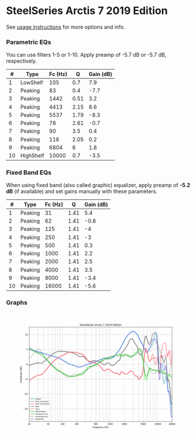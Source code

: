 # SteelSeries Arctis 7 2019 Edition
See [usage instructions](https://github.com/jaakkopasanen/AutoEq#usage) for more options and info.

### Parametric EQs
You can use filters 1-5 or 1-10. Apply preamp of -5.7 dB or -5.7 dB, respectively.

|   # | Type      |   Fc (Hz) |    Q |   Gain (dB) |
|-----|-----------|-----------|------|-------------|
|   1 | LowShelf  |       105 | 0.7  |         7.9 |
|   2 | Peaking   |        83 | 0.4  |        -7.7 |
|   3 | Peaking   |      1442 | 0.51 |         3.2 |
|   4 | Peaking   |      4413 | 2.15 |         8.6 |
|   5 | Peaking   |      5537 | 1.79 |        -8.3 |
|   6 | Peaking   |        78 | 2.61 |        -0.7 |
|   7 | Peaking   |        90 | 3.5  |         0.4 |
|   8 | Peaking   |       116 | 2.05 |         0.2 |
|   9 | Peaking   |      6804 | 6    |         1.8 |
|  10 | HighShelf |     10000 | 0.7  |        -3.5 |

### Fixed Band EQs
When using fixed band (also called graphic) equalizer, apply preamp of **-5.2 dB** (if available) and set gains manually with these parameters.

|   # | Type    |   Fc (Hz) |    Q |   Gain (dB) |
|-----|---------|-----------|------|-------------|
|   1 | Peaking |        31 | 1.41 |         5.4 |
|   2 | Peaking |        62 | 1.41 |        -0.8 |
|   3 | Peaking |       125 | 1.41 |        -4   |
|   4 | Peaking |       250 | 1.41 |        -3   |
|   5 | Peaking |       500 | 1.41 |         0.3 |
|   6 | Peaking |      1000 | 1.41 |         2.2 |
|   7 | Peaking |      2000 | 1.41 |         2.5 |
|   8 | Peaking |      4000 | 1.41 |         3.5 |
|   9 | Peaking |      8000 | 1.41 |        -3.4 |
|  10 | Peaking |     16000 | 1.41 |        -5.6 |

### Graphs
![](./SteelSeries%20Arctis%207%202019%20Edition.png)

